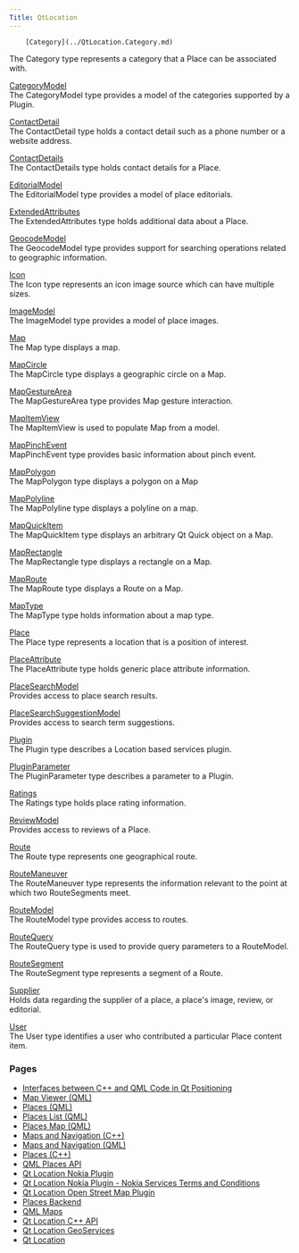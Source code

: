 ```yaml
---
Title: QtLocation
---
```

        [Category](../QtLocation.Category.md)  
The Category type represents a category that a Place can be associated with.

[CategoryModel](../QtLocation.CategoryModel.md)  
The CategoryModel type provides a model of the categories supported by a Plugin.

[ContactDetail](../QtLocation.ContactDetail.md)  
The ContactDetail type holds a contact detail such as a phone number or a website address.

[ContactDetails](../QtLocation.ContactDetails.md)  
The ContactDetails type holds contact details for a Place.

[EditorialModel](../QtLocation.EditorialModel.md)  
The EditorialModel type provides a model of place editorials.

[ExtendedAttributes](../QtLocation.ExtendedAttributes.md)  
The ExtendedAttributes type holds additional data about a Place.

[GeocodeModel](../QtLocation.GeocodeModel.md)  
The GeocodeModel type provides support for searching operations related to geographic information.

[Icon](../QtLocation.Icon.md)  
The Icon type represents an icon image source which can have multiple sizes.

[ImageModel](../QtLocation.ImageModel.md)  
The ImageModel type provides a model of place images.

[Map](../QtLocation.Map.md)  
The Map type displays a map.

[MapCircle](../QtLocation.MapCircle.md)  
The MapCircle type displays a geographic circle on a Map.

[MapGestureArea](../QtLocation.MapGestureArea.md)  
The MapGestureArea type provides Map gesture interaction.

[MapItemView](../QtLocation.MapItemView.md)  
The MapItemView is used to populate Map from a model.

[MapPinchEvent](../QtLocation.MapPinchEvent.md)  
MapPinchEvent type provides basic information about pinch event.

[MapPolygon](../QtLocation.MapPolygon.md)  
The MapPolygon type displays a polygon on a Map

[MapPolyline](../QtLocation.MapPolyline.md)  
The MapPolyline type displays a polyline on a map.

[MapQuickItem](../QtLocation.MapQuickItem.md)  
The MapQuickItem type displays an arbitrary Qt Quick object on a Map.

[MapRectangle](../QtLocation.MapRectangle.md)  
The MapRectangle type displays a rectangle on a Map.

[MapRoute](../QtLocation.MapRoute.md)  
The MapRoute type displays a Route on a Map.

[MapType](../QtLocation.MapType.md)  
The MapType type holds information about a map type.

[Place](../QtLocation.Place.md)  
The Place type represents a location that is a position of interest.

[PlaceAttribute](../QtLocation.PlaceAttribute.md)  
The PlaceAttribute type holds generic place attribute information.

[PlaceSearchModel](../QtLocation.PlaceSearchModel.md)  
Provides access to place search results.

[PlaceSearchSuggestionModel](../QtLocation.PlaceSearchSuggestionModel.md)  
Provides access to search term suggestions.

[Plugin](../QtLocation.Plugin.md)  
The Plugin type describes a Location based services plugin.

[PluginParameter](../QtLocation.PluginParameter.md)  
The PluginParameter type describes a parameter to a Plugin.

[Ratings](../QtLocation.Ratings.md)  
The Ratings type holds place rating information.

[ReviewModel](../QtLocation.ReviewModel.md)  
Provides access to reviews of a Place.

[Route](../QtLocation.Route.md)  
The Route type represents one geographical route.

[RouteManeuver](../QtLocation.RouteManeuver.md)  
The RouteManeuver type represents the information relevant to the point at which two RouteSegments meet.

[RouteModel](../QtLocation.RouteModel.md)  
The RouteModel type provides access to routes.

[RouteQuery](../QtLocation.RouteQuery.md)  
The RouteQuery type is used to provide query parameters to a RouteModel.

[RouteSegment](../QtLocation.RouteSegment.md)  
The RouteSegment type represents a segment of a Route.

[Supplier](../QtLocation.Supplier.md)  
Holds data regarding the supplier of a place, a place's image, review, or editorial.

[User](../QtLocation.User.md)  
The User type identifies a user who contributed a particular Place content item.

### Pages

-   [Interfaces between C++ and QML Code in Qt Positioning](../QtLocation.location-cpp-qml.md)
-   [Map Viewer (QML)](../QtLocation.qtlocation-mapviewer-example.md)
-   [Places (QML)](../QtLocation.qtlocation-places-example.md)
-   [Places List (QML)](../QtLocation.qtlocation-places-list-example.md)
-   [Places Map (QML)](../QtLocation.qtlocation-places-map-example.md)
-   [Maps and Navigation (C++)](../QtLocation.location-maps-cpp.md)
-   [Maps and Navigation (QML)](../QtLocation.location-maps-qml.md)
-   [Places (C++)](../QtLocation.location-places-cpp.md)
-   [QML Places API](../QtLocation.location-places-qml.md)
-   [Qt Location Nokia Plugin](../QtLocation.location-plugin-nokia.md)
-   [Qt Location Nokia Plugin - Nokia Services Terms and Conditions](../QtLocation.location-plugin-nokia-terms.md)
-   [Qt Location Open Street Map Plugin](../QtLocation.location-plugin-osm.md)
-   [Places Backend](../QtLocation.location-places-backend.md)
-   [QML Maps](../QtLocation.qml-location5-maps.md)
-   [Qt Location C++ API](../QtLocation.qtlocation-cpp.md)
-   [Qt Location GeoServices](../QtLocation.qtlocation-geoservices.md)
-   [Qt Location](../QtLocation.qtlocation-index.md)

